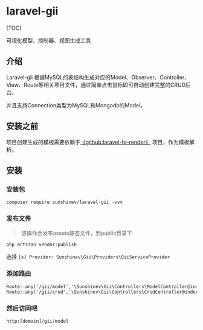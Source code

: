 # laravel-gii

[TOC]

可视化模型、控制器、视图生成工具

## 介绍

Laravel-gii 根据MySQL的表结构生成对应的Model、Observer、Controller、View、Route等相关项目文件，通过简单点击鼠标即可自动创建完整的CRUD后台。

并且支持Connection类型为MySQL和Mongodb的Model。


## 安装之前

项目创建生成的模板需要依赖于[《github:laravel-fe-render》](https://github.com/sunshinev/laravel-fe-render) 项目，作为模板解析。

## 安装

### 安装包
```
composer require sunshinev/laravel-gii -vvv
```


### 发布文件
> 该操作会发布assets静态文件，到public目录下

```
php artisan vendor:publish
```
选择
`[x] Provider: Sunshinev\Gii\Providers\GiiServiceProvider`



### 添加路由
```
Route::any('/gii/model','\Sunshinev\Gii\Controllers\ModelController@index');
Route::any('/gii/crud','\Sunshinev\Gii\Controllers\CrudController@index');
```

### 然后访问吧
`http:[domain]/gii/model`

